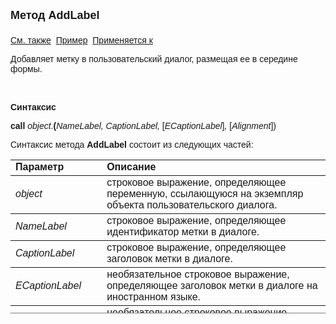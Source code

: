 <html>
<head>
<title>Диалог\AddLabel</title>
</head>

<body>

<p><font size="4" face="Arial"><strong>Метод AddLabel<br>
<br>
</strong></font><font face="Arial"><a href="../Asustpar.html">См. также</a>&nbsp;
<a href="../../Examples/E_AsUstPar.html">Пример</a>&nbsp; <a href="../Asustpar.html">
Применяется к</a></font></p>

<p><font face="Arial">Добавляет метку в пользовательский диалог, 
размещая ее в середине формы.</font></p>

<p>&nbsp;</p>

<p class="label"><font face="Arial"><b>Синтаксис</b></font></p>

<p><font face="Arial"><strong>call</strong> <em>object</em>.<strong>(</strong><em>NameLabel, 
CaptionLabel, </em>[<em>ECaptionLabel</em>]<em>,</em><strong> </strong>[</font><em><font face="Arial">Alignment</font></em><font face="Arial">])</font></p>

<p><font face="Arial">Синтаксис метода <strong>AddLabel</strong>
состоит из следующих частей:</font></p>

<table border="1" cellPadding="5" cols="2" frame="below" rules="rows" height="246">
<TBODY>
  <tr vAlign="top">
    <td class="label" width="29%" height="18"><font face="Arial"><b>
	Параметр</b></font></td>
    <td class="label" width="71%" height="18"><font face="Arial"><strong>
	Описание</strong></font></td>
  </tr>
  <tr>
    <td width="29%" height="36"><em><font face="Arial">object</font></em></td>
    <td width="71%" height="36"><font face="Arial">строковое 
	выражение, определяющее переменную, ссылающуюся на экземпляр объекта 
	пользовательского диалога.</font></td>
  </tr>
  <tr>
    <td width="29%" height="18"><font face="Arial"><em>NameLabel</em></font></td>
    <td width="71%" height="18"><font face="Arial">строковое 
	выражение, определяющее идентификатор метки в диалоге.</font></td>
  </tr>
  <tr>
    <td width="29%" height="18"><font face="Arial"><em>CaptionLabel</em></font></td>
    <td width="71%" height="18"><font face="Arial">строковое 
	выражение, определяющее заголовок метки в диалоге.</font></td>
  </tr>
</TBODY>
  <tr>
    <td width="29%" height="36"><em><font face="Arial">ECaptionLabel</font></em></td>
    <td width="71%" height="36"><font face="Arial">необязательное 
	строковое выражение, определяющее заголовок метки в диалоге на иностранном 
	языке.</font></td>
  </tr>
  <tr>
    <td width="29%" height="36"><em><font face="Arial">Alignment</font></em></td>
    <td width="71%" height="36"><font face="Arial">необязательное 
	строковое выражение, определяющее выравнивание метки&nbsp; относительно диалога. 
	При значении 0 - выравнивание на лево, при 1 - выравнивание на право, при 2 
	- выравнивание по середине, при 3 - добавляет линии справа от метки, при 4 - 
        добавляет линии слева от метки, при 5 - добавляет линии как слева, так и справа. По умолчанию принимает значение 0.<br />
        </font></td>
  </tr>
    </table>
</body>
</html>
